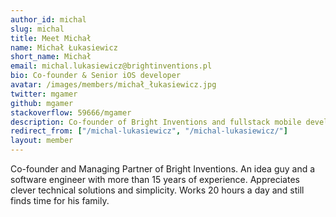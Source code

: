 ```yaml
---
author_id: michal
slug: michal
title: Meet Michał
name: Michał Łukasiewicz
short_name: Michał
email: michal.lukasiewicz@brightinventions.pl
bio: Co-founder & Senior iOS developer 
avatar: /images/members/michał_łukasiewicz.jpg
twitter: mgamer
github: mgamer
stackoverflow: 59666/mgamer
description: Co-founder of Bright Inventions and fullstack mobile developer
redirect_from: ["/michal-lukasiewicz", "/michal-lukasiewicz/"]
layout: member
---
```


Co-founder and Managing Partner of Bright Inventions. An idea guy and a software engineer with more than 15 years of experience. Appreciates clever technical solutions and simplicity. Works 20 hours a day and still finds time for his family.
